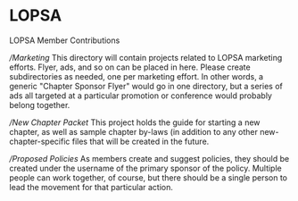 LOPSA
=====

LOPSA Member Contributions 

*/Marketing* 
This directory will contain projects related to LOPSA marketing efforts. Flyer, ads, and so on can be placed in here. Please create subdirectories as needed, one per marketing effort. In other words, a generic "Chapter Sponsor Flyer" would go in one directory, but a series of ads all targeted at a particular promotion or conference would probably belong together. 

*/New Chapter Packet*
This project holds the guide for starting a new chapter, as well as sample chapter by-laws (in addition to any other new-chapter-specific files that will be created in the future. 

*/Proposed Policies*
As members create and suggest policies, they should be created under the username of the primary sponsor of the policy. Multiple people can work together, of course, but there should be a single person to lead the movement for that particular action. 

